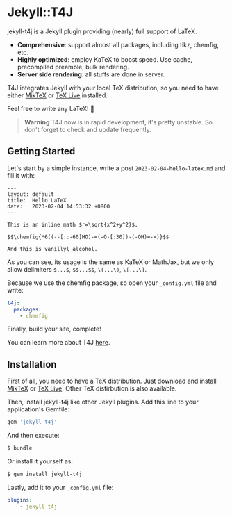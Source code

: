 # Jekyll::T4J

jekyll-t4j is a Jekyll plugin providing (nearly) full support of LaTeX.

- **Comprehensive**: support almost all packages, including tikz, chemfig, etc.
- **Highly optimized**: employ KaTeX to boost speed. Use cache, precompiled preamble, bulk rendering.
- **Server side rendering**: all stuffs are done in server.

T4J integrates Jekyll with your local TeX distribution, so you need to have either [MikTeX](https://miktex.org/) or [TeX Live](https://tug.org/texlive/) installed.

Feel free to write any LaTeX! &#x1F389;

> **Warning**
> T4J now is in rapid development, it's pretty unstable. So don't forget to check and update frequently.

## Getting Started

Let's start by a simple instance, write a post `2023-02-04-hello-latex.md` and fill it with:

```
---
layout: default
title:  Hello LaTeX
date:   2023-02-04 14:53:32 +0800
---

This is an inline math $r=\sqrt{x^2+y^2}$.

$$\chemfig{*6((--[::-60]HO)-=(-O-[:30])-(-OH)=-=)}$$

And this is vanillyl alcohol.
```

As you can see, its usage is the same as KaTeX or MathJax, but we only allow delimiters `$...$`, `$$...$$`, `\(...\)`, `\[...\]`.

Because we use the chemfig package, so open your `_config.yml` file and write:

```yaml
t4j:
  packages:
    - chemfig
```

Finally, build your site, complete!

You can learn more about T4J [here](https://github.com/crow02531/jekyll-t4j/wiki).

## Installation

First of all, you need to have a TeX distribution. Just download and install [MikTeX](https://miktex.org/) or [TeX Live](https://tug.org/texlive/). Other TeX distirbution is also available.

Then, install jekyll-t4j like other Jekyll plugins. Add this line to your application's Gemfile:

```ruby
gem 'jekyll-t4j'
```

And then execute:

```sh
$ bundle
```

Or install it yourself as:

```sh
$ gem install jekyll-t4j
```

Lastly, add it to your `_config.yml` file:

```yaml
plugins:
    - jekyll-t4j
```